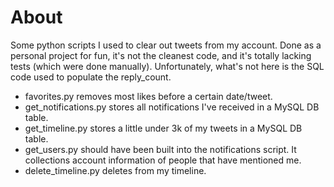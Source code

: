 # About
Some python scripts I used to clear out tweets from my account. Done as a personal project for fun, it's not the cleanest code, and it's totally lacking tests (which were done manually). Unfortunately, what's not here is the SQL code used to populate the reply_count.

* favorites.py removes most likes before a certain date/tweet.
* get_notifications.py stores all notifications I've received in a MySQL DB table.
* get_timeline.py stores a little under 3k of my tweets in a MySQL DB table.
* get_users.py should have been built into the notifications script. It collections account information of people that have mentioned me.
* delete_timeline.py deletes from my timeline.
